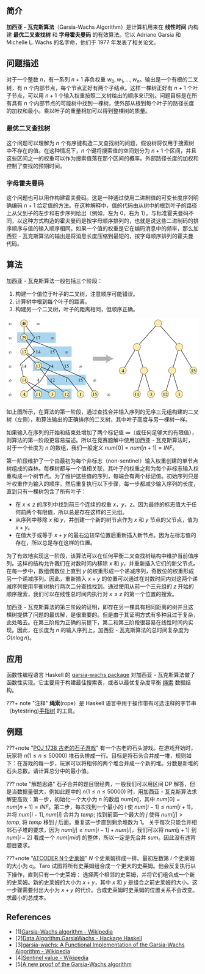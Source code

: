 ## 简介

**加西亚 - 瓦克斯算法**（Garsia-Wachs Algorithm）是计算机用来在 **线性时间** 内构建 **最优二叉查找树** 和 **字母霍夫曼码** 的有效算法。它以 Adriano Garsia 和 Michelle L. Wachs 的名字命，他们于 1977 年发表了相关论文。

## 问题描述

对于一个整数 $n$，有一系列 $n+1$ 非负权重 $w_{0},w_{1},\dots ,w_{n}$。输出是一个有根的二叉树，有 $n$ 个内部节点，每个节点正好有两个子结点。这样一棵树正好有 $n+1$ 个叶子节点，可以用 $n+1$ 个输入权重按照二叉树给出的顺序来识别。问题目标是在所有具有 $n$ 个内部节点的可能树中找到一棵树，使外部从根到每个叶子的路径长度的加权和最小。乘以叶子的重量相加可以得到整棵树的质量。

### 最优二叉查找树

这个问题可以理解为 $n$ 个有序键构造二叉查找树的问题，假设树将仅用于搜索树中不存在的值。在这种情况下，$n$ 个键将搜索值的空间划分为 $n+1$ 个区间，并且这些区间之一的权重可以作为搜索值落在那个区间的概率。外部路径长度的加权和控制了查找的预期时间。

### 字母霍夫曼码

这个问题也可以用作构建霍夫曼码。这是一种通过使用二进制值的可变长度序列明确编码 $n+1$ 给定值的方法。在这种解释中，值的代码由从树中的根到叶子的路径上从父到子的左步和右步序列给出（例如，左为 $0$，右为 $1$）。与标准霍夫曼码不同，以这种方式构造的霍夫曼码是按字母顺序排列的，也就是说这些二进制码的排序顺序与值的输入顺序相同。如果一个值的权重是它在编码消息中的频率，那么加西亚 - 瓦克斯算法的输出是将消息长度压缩到最短的，按字母顺序排列的霍夫曼代码。

## 算法

加西亚 - 瓦克斯算法一般包括三个阶段：

1. 构建一个值位于叶子的二叉树，注意顺序可能错误。
2. 计算树中根到每个叶子的距离。
3. 构建另一个二叉树，叶子的距离相同，但顺序正确。

![](./images/garsia-wachs.png)

如上图所示，在算法的第一阶段，通过查找合并输入序列的无序三元组构建的二叉树（左侧），和算法输出的正确排序的二叉树，其中叶子高度与另一棵树一样。

如果输入在序列的开始和结束处增加了两个标记值 $\infty$（或任何足够大的有限值），则算法的第一阶段更容易描述。所以在竞赛题解中使用加西亚 - 瓦克斯算法时，对于一个长度为 $n$ 的数组，我们一般定义 $num[0] = num[n+1] = INF$。

第一阶段维护了一个由最初为每个非标志（non-sentinel）输入权重创建的单节点树组成的森林。每棵树都与一个值相关联，其叶子的权重之和为每个非标志输入权重构成一个树节点。为了维护这些值的序列，每端会有两个标记值。初始序列只是叶权重作为输入的顺序。然后重复执行以下步骤，每一步都减少输入序列的长度，直到只有一棵树包含了所有叶子：

- 在 $x\leq z$ 的序列中找到前三个连续的权重 $x$，$y$，$z$。因为最终的标志值大于任何前两个有限值，所以总是存在这样的三元组。
- 从序列中移除 $x$ 和 $y$，并创建一个新的树节点作为 $x$ 和 $y$ 节点的父节点，值为 $x+y$。
- 在值大于或等于 $x+y$ 的最右边较早位置后重新插入新节点。因为左标志值的存在，所以总是存在这样的位置。

为了有效地实现这一阶段，该算法可以在任何平衡二叉查找树结构中维护当前值序列。这样的结构允许我们在对数时间内移除 $x$ 和 $y$，并重新插入它们的新父节点。在每一步中，数组偶数位上直到 $y$ 的权重形成一个递减序列，奇数位的权重形成另一个递减序列。因此，重新插入 $x+y$ 的位置可以通过在对数时间内对这两个递减序列使用平衡树执行两次二分查找找到。通过使用从前一个三元组的 $z$ 开始的顺序搜索，我们可以在线性总时间内执行对 $x\leq z$ 的第一个位置的搜索。

加西亚 - 瓦克斯算法的第三阶段的证明，即存在另一棵具有相同距离的树并且这棵树提供了问题的最优解，是很重要的。但是由于其证明方式有多种且过于复杂，此处略去。在第三阶段为正确的前提下，第二和第三阶段很容易在线性时间内实现。因此，在长度为 $n$ 的输入序列上，加西亚 - 瓦克斯算法的总时间复杂度为 $O(n\log n)$。

## 应用

函数性编程语言 Haskell 的 [garsia-wachs package](https://hackage.haskell.org/package/garsia-wachs) 对加西亚 - 瓦克斯算法做了函数性实现。它主要用于构建最佳搜索表，或者以最优复杂度平衡 [绳索](https://hackage.haskell.org/package/rope) 数据结构。

???+ note "注释"
    **绳索**(rope）是 Haskell 语言中用于操作带有可选注释的字节串（bytestring)[手指树](../ds/finger-tree.md) 的工具。

## 例题

???+note "[POJ 1738 古老的石子游戏](http://poj.org/problem?id=1738)"
    有一个古老的石头游戏。在游戏开始时，玩家将 $n$($1 \leq n \leq 50000$) 堆石头排成一行。目标是将石头合并成一堆，规则如下：在游戏的每一步，玩家可以将相邻的两个堆合并成一个新的堆。分数是新堆的石头总数。请计算总分中的最小值。

??? note "解题思路"
    石子合并的题目很经典，一般我们可以用区间 DP 解答，但是当数据量很大，例如此题中的 $n$($1 \leq n \leq 50000$) 时，用加西亚 - 瓦克斯算法求解更高效：第一步，初始化一个大小为 $n$ 的数组 $num[n]$，其中 $num[0] = num[n+1] = INF$。第二步，每次找到一个最小的 $i$ 使 $num[i-1]\leq num[i+1]$，并将 $num[i-1], num[i]$ 合并为 $temp$; 找到前面一个最大的 $j$ 使得 $num[j]>temp$, 将 $temp$ 移到 $j$ 后面。重复这一步直到剩余堆数为 $1$。
    关于每次只能合并相邻石子堆的要求，因为 $num[j]\geq num[i-1]+num[i]$，我们可以将 $num[j+1]$ 到 $num[i-2]$ 看成一个 $num[mid]$ 的整体，所以一定是先合并 $sum$。因此没有违背题目要求。

???+note "[ATCODER N个史莱姆](https://atcoder.jp/contests/dp/tasks/dp_n)"
    $N$ 个史莱姆排成一排。最初左数第 $i$ 个史莱姆的大小为 $a_{i}$。Taro 试图将所有史莱姆组合成一个更大的史莱姆。他会反复执行以下操作，直到只有一个史莱姆：
    选择两个相邻的史莱姆，并将它们组合成一个新的史莱姆。新的史莱姆的大小为 $x+y$，其中 $x$ 和 $y$ 是组合之前史莱姆的大小。这一步骤需要付出大小为 $x+y$ 的代价。合成史莱姆时史莱姆的位置关系不会改变。求最小的总成本。

## References

- [1][Garsia–Wachs algorithm - Wikipedia](<https://en.wikipedia.org/wiki/Garsia%E2%80%93Wachs_algorithm>)
- [2][Data.Algorithm.GarsiaWachs - Hackage Haskell](<https://hackage.haskell.org/package/garsia-wachs-1.2/docs/Data-Algorithm-GarsiaWachs.html>)
- [3][garsia-wachs: A Functional Implementation of the Garsia-Wachs Algorithm - Wikipedia](<https://hackage.haskell.org/package/garsia-wachs>)
- [4][Sentinel value - Wikipedia](<https://en.wikipedia.org/wiki/Sentinel_value>)
- [5][A new proof of the Garsia-Wachs algorithm](<https://www.sciencedirect.com/science/article/abs/pii/0196677488900090>)
